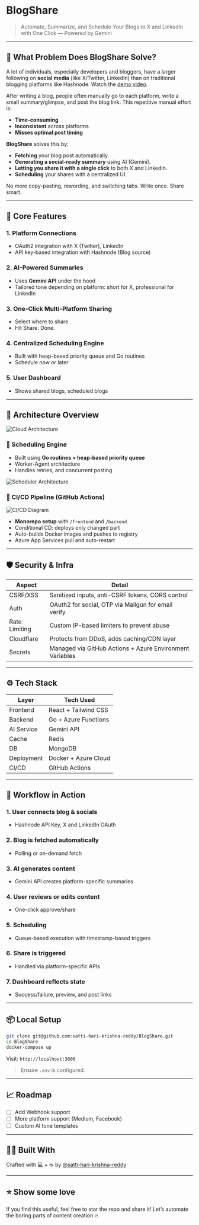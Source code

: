 # BlogShare

> Automate, Summarize, and Schedule Your Blogs to X and LinkedIn with One Click — Powered by Gemini

---

## 🚀 What Problem Does BlogShare Solve?

A lot of individuals, especially developers and bloggers, have a larger following on **social media** (like X/Twitter, LinkedIn) than on traditional blogging platforms like Hashnode. Watch the [demo video](https://youtu.be/ifMScMTnVYY?si=ZJquCUEmn6EY_Poc).

After writing a blog, people often manually go to each platform, write a small summary/glimpse, and post the blog link. This repetitive manual effort is:
- **Time-consuming**
- **Inconsistent** across platforms
- **Misses optimal post timing**

**BlogShare** solves this by:
- **Fetching** your blog post automatically.
- **Generating a social-ready summary** using AI (Gemini).
- **Letting you share it with a single click** to both X and LinkedIn.
- **Scheduling** your shares with a centralized UI.

No more copy-pasting, rewording, and switching tabs. Write once. Share smart.

---

## 🧠 Core Features

### 1. **Platform Connections**
- OAuth2 integration with X (Twitter), LinkedIn
- API key-based integration with Hashnode (Blog source)

### 2. **AI-Powered Summaries**
- Uses **Gemini API** under the hood
- Tailored tone depending on platform: short for X, professional for LinkedIn

### 3. **One-Click Multi-Platform Sharing**
- Select where to share
- Hit Share. Done.

### 4. **Centralized Scheduling Engine**
- Built with heap-based priority queue and Go routines
- Schedule now or later

### 5. **User Dashboard**
- Shows shared blogs, scheduled blogs
---

## 📸 Architecture Overview

![Cloud Architecture](https://github.com/user-attachments/assets/162dc992-f23d-471b-ac4a-b98275d4363e)

### 🔁 Scheduling Engine

- Built using **Go routines + heap-based priority queue**
- Worker-Agent architecture
- Handles retries, and concurrent posting

![Scheduler Architecture](https://github.com/user-attachments/assets/5f320c4d-68c7-446c-b929-adce099fbddb)

### 🔄 CI/CD Pipeline (GitHub Actions)

![CI/CD Diagram](https://github.com/user-attachments/assets/3b83b2ff-5a02-4b12-80dd-802ca4e86909)

- **Monorepo setup** with `/frontend` and `/backend`
- Conditional CD: deploys only changed part
- Auto-builds Docker images and pushes to registry
- Azure App Services pull and auto-restart

---

## 🛡 Security & Infra

| Aspect        | Detail                                              |
|---------------|------------------------------------------------------|
| CSRF/XSS      | Sanitized inputs, anti-CSRF tokens, CORS control    |
| Auth          | OAuth2 for social, OTP via Mailgun for email verify |
| Rate Limiting | Custom IP-based limiters to prevent abuse           |
| Cloudflare    | Protects from DDoS, adds caching/CDN layer          |
| Secrets       | Managed via GitHub Actions + Azure Environment Variables     |

---

## ⚙️ Tech Stack

| Layer        | Tech Used                         |
|--------------|-----------------------------------|
| Frontend     | React + Tailwind CSS              |
| Backend      | Go + Azure Functions              |
| AI Service   | Gemini API                        |
| Cache        | Redis                             |
| DB           | MongoDB                           |
| Deployment   | Docker + Azure Cloud              |
| CI/CD        | GitHub Actions                    |

---

## 🧭 Workflow in Action

### 1. **User connects blog & socials**
- Hashnode API Key, X and LinkedIn OAuth

### 2. **Blog is fetched automatically**
- Polling or on-demand fetch

### 3. **AI generates content**
- Gemini API creates platform-specific summaries

### 4. **User reviews or edits content**
- One-click approve/share

### 5. **Scheduling**
- Queue-based execution with timestamp-based triggers

### 6. **Share is triggered**
- Handled via platform-specific APIs

### 7. **Dashboard reflects state**
- Success/failure, preview, and post links

---

## 📦 Local Setup

```bash
git clone git@github.com:satti-hari-krishna-reddy/BlogShare.git
cd BlogShare
docker-compose up
```

Visit: `http://localhost:3000`

> Ensure `.env` is configured.

---

## 📈 Roadmap

- [ ] Add Webhook support
- [ ] More platform support (Medium, Facebook)
- [ ] Custom AI tone templates

---

## 👨‍💻 Built With

Crafted with 💻 + ☕ by [@satti-hari-krishna-reddy](https://github.com/satti-hari-krishna-reddy)



---

## ⭐️ Show some love

If you find this useful, feel free to star the repo and share it! Let’s automate the boring parts of content creation 🔥

